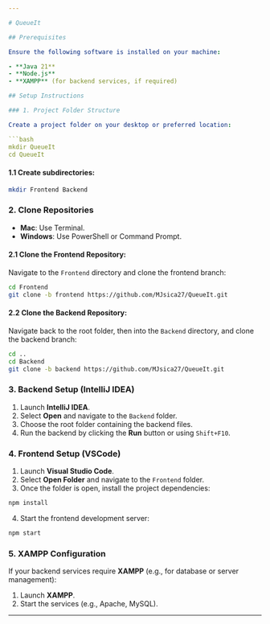```yaml
---

# QueueIt

## Prerequisites

Ensure the following software is installed on your machine:

- **Java 21**
- **Node.js**
- **XAMPP** (for backend services, if required)

## Setup Instructions

### 1. Project Folder Structure

Create a project folder on your desktop or preferred location:

```bash
mkdir QueueIt
cd QueueIt
```

#### 1.1 Create subdirectories:

```bash
mkdir Frontend Backend
```

### 2. Clone Repositories

- **Mac**: Use Terminal.
- **Windows**: Use PowerShell or Command Prompt.

#### 2.1 Clone the Frontend Repository:

Navigate to the `Frontend` directory and clone the frontend branch:

```bash
cd Frontend
git clone -b frontend https://github.com/MJsica27/QueueIt.git
```

#### 2.2 Clone the Backend Repository:

Navigate back to the root folder, then into the `Backend` directory, and clone the backend branch:

```bash
cd ..
cd Backend
git clone -b backend https://github.com/MJsica27/QueueIt.git
```

### 3. Backend Setup (IntelliJ IDEA)

1. Launch **IntelliJ IDEA**.
2. Select **Open** and navigate to the `Backend` folder.
3. Choose the root folder containing the backend files.
4. Run the backend by clicking the **Run** button or using `Shift+F10`.

### 4. Frontend Setup (VSCode)

1. Launch **Visual Studio Code**.
2. Select **Open Folder** and navigate to the `Frontend` folder.
3. Once the folder is open, install the project dependencies:

```bash
npm install
```

4. Start the frontend development server:

```bash
npm start
```

### 5. XAMPP Configuration

If your backend services require **XAMPP** (e.g., for database or server management):

1. Launch **XAMPP**.
2. Start the services (e.g., Apache, MySQL).

---
```


